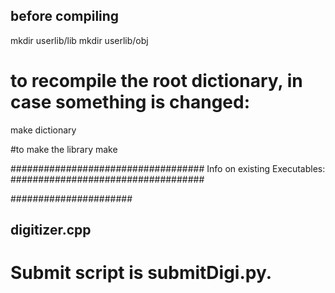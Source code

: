 ## before compiling
mkdir userlib/lib
mkdir userlib/obj

# to recompile the root dictionary, in case something is changed:	
make dictionary	 

#to make the library
make

###################################
Info on existing Executables:
###################################

######################
## digitizer.cpp
# Submit script is submitDigi.py.



